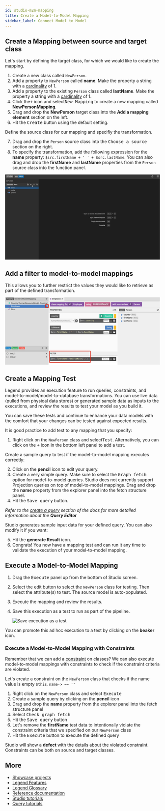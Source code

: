```yaml
---
id: studio-m2m-mapping
title: Create a Model-to-Model Mapping
sidebar_label: Connect Model to Model
---
```


## Create a Mapping between source and target class

Let's start by defining the target class, for which we would like to create the mapping.

1. Create a new class called `NewPerson`.
2. Add a property to `NewPerson` called **name**. Make the property a string with a [cardinality](../reference/legend-language.md#class) of 1.
3. Add a property to the existing `Person` class called **lastName**. Make the property a string with a [cardinality](../reference/legend-language.md#class) of 1.
4. Click the<kbd>+</kbd> icon and select<kbd>New Mapping</kbd> to create a new mapping called **NewPersonMapping**.
5. Drag and drop the **NewPerson** target class into the **Add a mapping element** section on the left.
6. Hit the <kbd>Create</kbd> button using the default setting.

Define the source class for our mapping and specifiy the transformation.

7. Drag and drop the `Person` source class into the <kbd>Choose a source</kbd> section on the right.
8. To specify the transformation, add the following expression for the **name** property: `$src.firstName + ' ' + $src.lastName`. You can also drag and drop the **firstName** and **lastName** properties from the `Person` source class into the function panel.

![Create model-to-model](../assets/create-M2M.gif)

## Add a filter to model-to-model mappings

This allows you to further restrict the values they would like to retrieve as part of the defined transformation.

![filter in mapping](../assets/new-mapping-filter.jpg)

## Create a Mapping Test

Legend provides an execution feature to run queries, constraints, and model-to-model/model-to-database transformations. You can use live data (pulled from physical data stores) or generated sample data as inputs to the executions, and review the results to test your model as you build it.

You can save these tests and continue to enhance your data models with the comfort that your changes can be tested against expected results.

It is good practice to add test to any mapping that you specify:

1. Right click on the `NewPerson` class and select<kbd>Test</kbd>. Alternatively, you can click on the <kbd>+</kbd> icon in the bottom left panel to add a test.

Create a sample query to test if the model-to-model mapping executes correctly:

2. Click on the **pencil** icon to edit your query.
3. Create a very simple query. Make sure to select the <kbd>Graph fetch</kbd> option for model-to-model queries. Studio does not currently support Projection queries on top of model-to-model mappings. Drag and drop the **name** property from the explorer panel into the fetch structure panel.
4. Hit the <kbd>Save query</kbd> button.

_Refer to the [create a query](../tutorials/query-builder.md/#create-a-query) section of the docs for more detailed information about the **Query Editor**_

Studio generates sample input data for your defined query. You can also modify it if you want:

5. Hit the **generate Result** icon.
6. Congrats! You now have a mapping test and can run it any time to validate the execution of your model-to-model mapping.

## Execute a Model-to-Model Mapping

1. Drag the <kbd>Execute</kbd> panel up from the bottom of Studio screen.

2. Select the edit button to select the `NewPerson` class for testing. Then select the attribute(s) to test. The source model is auto-populated.

3. Execute the mapping and review the results.

4. Save this execution as a test to run as part of the pipeline.

   ![Save execution as a test](../assets/execution.gif)

You can promote this ad hoc execution to a test by clicking on the **beaker** icon.

### Execute a Model-to-Model Mapping with Constraints

Remember that we can add a [constraint](../tutorials/studio-tutorial/#constraint-1) on classes? We can also execute model-to-model mappings with constraints to check if the constraint criteria are violated.

Let's create a constraint on the `NewPerson` class that checks if the name value is empty `$this.name-> == ''`

1. Right click on the `NewPerson` class and select <kbd>Execute</kbd>
2. Create a sample query by clicking on the **pencil** icon
3. Drag and drop the **name** property from the explorer panel into the fetch structure panel
4. Select <kbd>Check graph fetch</kbd>
5. Hit the <kbd>Save query</kbd> button
6. Let's remove the **firstName** test data to intentionally violate the constraint criteria that we specified on our `NewPerson` class
7. Hit the <kbd>Execute</kbd> button to execute the defined query

Studio will show a **defect** with the details about the violated constraint. Constraints can be both on source and target classes.

## More
- [Showcase projects](../showcases/showcase-projects.md)
- [Legend Features](../overview/legend-features.md)
- [Legend Glossary](../overview/legend-glossary.md)
- [Reference documentation](../reference/legend-language.md)
- [Studio tutorials](../tutorials/studio-workspace.md)
- [Query tutorials](../tutorials/query-builder.md)